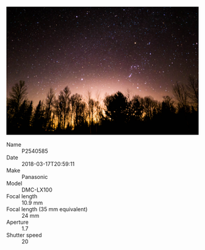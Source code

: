 [![P2540585](/photos/hd/P2540585.jpg)](/photos/full/P2540585.jpg?raw=true)

<dl>
  <dt>Name</dt>
  <dd>P2540585</dd>
  <dt>Date</dt>
  <dd>2018-03-17T20:59:11</dd>
  <dt>Make</dt>
  <dd>Panasonic</dd>
  <dt>Model</dt>
  <dd>DMC-LX100</dd>
  <dt>Focal length</dt>
  <dd>10.9 mm</dd>
  <dt>Focal length (35 mm equivalent)</dt>
  <dd>24 mm</dd>
  <dt>Aperture</dt>
  <dd>1.7</dd>
  <dt>Shutter speed</dt>
  <dd>20</dd>
</dl>
